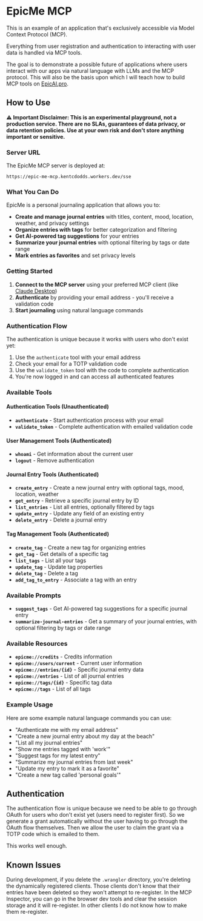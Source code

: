 # EpicMe MCP

This is an example of an application that's exclusively accessible via Model
Context Protocol (MCP).

Everything from user registration and authentication to interacting with user
data is handled via MCP tools.

The goal is to demonstrate a possible future of applications where users
interact with our apps via natural language with LLMs and the MCP protocol. This
will also be the basis upon which I will teach how to build MCP tools on
[EpicAI.pro](https://www.epicai.pro).

## How to Use

**⚠️ Important Disclaimer: This is an experimental playground, not a production service. There are no SLAs, guarantees of data privacy, or data retention policies. Use at your own risk and don't store anything important or sensitive.**

### Server URL

The EpicMe MCP server is deployed at:
```
https://epic-me-mcp.kentcdodds.workers.dev/sse
```

### What You Can Do

EpicMe is a personal journaling application that allows you to:

- **Create and manage journal entries** with titles, content, mood, location, weather, and privacy settings
- **Organize entries with tags** for better categorization and filtering
- **Get AI-powered tag suggestions** for your entries
- **Summarize your journal entries** with optional filtering by tags or date range
- **Mark entries as favorites** and set privacy levels

### Getting Started

1. **Connect to the MCP server** using your preferred MCP client (like [Claude Desktop](https://claude.ai/download))
2. **Authenticate** by providing your email address - you'll receive a validation code
3. **Start journaling** using natural language commands

### Authentication Flow

The authentication is unique because it works with users who don't exist yet:

1. Use the `authenticate` tool with your email address
2. Check your email for a TOTP validation code
3. Use the `validate_token` tool with the code to complete authentication
4. You're now logged in and can access all authenticated features

### Available Tools

#### Authentication Tools (Unauthenticated)
- **`authenticate`** - Start authentication process with your email
- **`validate_token`** - Complete authentication with emailed validation code

#### User Management Tools (Authenticated)
- **`whoami`** - Get information about the current user
- **`logout`** - Remove authentication

#### Journal Entry Tools (Authenticated)
- **`create_entry`** - Create a new journal entry with optional tags, mood, location, weather
- **`get_entry`** - Retrieve a specific journal entry by ID
- **`list_entries`** - List all entries, optionally filtered by tags
- **`update_entry`** - Update any field of an existing entry
- **`delete_entry`** - Delete a journal entry

#### Tag Management Tools (Authenticated)
- **`create_tag`** - Create a new tag for organizing entries
- **`get_tag`** - Get details of a specific tag
- **`list_tags`** - List all your tags
- **`update_tag`** - Update tag properties
- **`delete_tag`** - Delete a tag
- **`add_tag_to_entry`** - Associate a tag with an entry

### Available Prompts

- **`suggest_tags`** - Get AI-powered tag suggestions for a specific journal entry
- **`summarize-journal-entries`** - Get a summary of your journal entries, with optional filtering by tags or date range

### Available Resources

- **`epicme://credits`** - Credits information
- **`epicme://users/current`** - Current user information
- **`epicme://entries/{id}`** - Specific journal entry data
- **`epicme://entries`** - List of all journal entries
- **`epicme://tags/{id}`** - Specific tag data
- **`epicme://tags`** - List of all tags

### Example Usage

Here are some example natural language commands you can use:

- "Authenticate me with my email address"
- "Create a new journal entry about my day at the beach"
- "List all my journal entries"
- "Show me entries tagged with 'work'"
- "Suggest tags for my latest entry"
- "Summarize my journal entries from last week"
- "Update my entry to mark it as a favorite"
- "Create a new tag called 'personal goals'"

## Authentication

The authentication flow is unique because we need to be able to go through OAuth
for users who don't exist yet (users need to register first). So we generate a
grant automatically without the user having to go through the OAuth flow
themselves. Then we allow the user to claim the grant via a TOTP code which is
emailed to them.

This works well enough.

## Known Issues

During development, if you delete the `.wrangler` directory, you're deleting the
dynamically registered clients. Those clients don't know that their entries have
been deleted so they won't attempt to re-register. In the MCP Inspector, you can
go in the browser dev tools and clear the session storage and it will
re-register. In other clients I do not know how to make them re-register.
